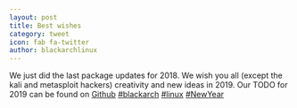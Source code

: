 ```yaml
---
layout: post
title: Best wishes
category: tweet
icon: fab fa-twitter
author: blackarchlinux
---
```


We just did the last package updates for 2018. We wish you all (except the kali and metasploit hackers) creativity and new ideas in 2019. Our TODO for 2019 can be found on [Github](https://github.com/BlackArch/blackarch/blob/master/docs/TODO.md) [#blackarch](https://twitter.com/hashtag/blackarch?src=hash) [#linux](https://twitter.com/hashtag/linux?src=hash) [#NewYear](https://twitter.com/hashtag/newyear?src=hash)
